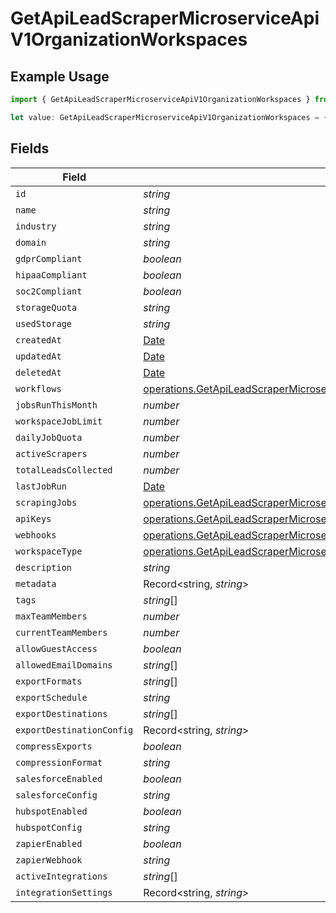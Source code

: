# GetApiLeadScraperMicroserviceApiV1OrganizationWorkspaces

## Example Usage

```typescript
import { GetApiLeadScraperMicroserviceApiV1OrganizationWorkspaces } from "oppulence-backend-sdk/models/operations";

let value: GetApiLeadScraperMicroserviceApiV1OrganizationWorkspaces = {};
```

## Fields

| Field                                                                                                                                                                            | Type                                                                                                                                                                             | Required                                                                                                                                                                         | Description                                                                                                                                                                      |
| -------------------------------------------------------------------------------------------------------------------------------------------------------------------------------- | -------------------------------------------------------------------------------------------------------------------------------------------------------------------------------- | -------------------------------------------------------------------------------------------------------------------------------------------------------------------------------- | -------------------------------------------------------------------------------------------------------------------------------------------------------------------------------- |
| `id`                                                                                                                                                                             | *string*                                                                                                                                                                         | :heavy_minus_sign:                                                                                                                                                               | N/A                                                                                                                                                                              |
| `name`                                                                                                                                                                           | *string*                                                                                                                                                                         | :heavy_minus_sign:                                                                                                                                                               | N/A                                                                                                                                                                              |
| `industry`                                                                                                                                                                       | *string*                                                                                                                                                                         | :heavy_minus_sign:                                                                                                                                                               | N/A                                                                                                                                                                              |
| `domain`                                                                                                                                                                         | *string*                                                                                                                                                                         | :heavy_minus_sign:                                                                                                                                                               | N/A                                                                                                                                                                              |
| `gdprCompliant`                                                                                                                                                                  | *boolean*                                                                                                                                                                        | :heavy_minus_sign:                                                                                                                                                               | N/A                                                                                                                                                                              |
| `hipaaCompliant`                                                                                                                                                                 | *boolean*                                                                                                                                                                        | :heavy_minus_sign:                                                                                                                                                               | N/A                                                                                                                                                                              |
| `soc2Compliant`                                                                                                                                                                  | *boolean*                                                                                                                                                                        | :heavy_minus_sign:                                                                                                                                                               | N/A                                                                                                                                                                              |
| `storageQuota`                                                                                                                                                                   | *string*                                                                                                                                                                         | :heavy_minus_sign:                                                                                                                                                               | N/A                                                                                                                                                                              |
| `usedStorage`                                                                                                                                                                    | *string*                                                                                                                                                                         | :heavy_minus_sign:                                                                                                                                                               | N/A                                                                                                                                                                              |
| `createdAt`                                                                                                                                                                      | [Date](https://developer.mozilla.org/en-US/docs/Web/JavaScript/Reference/Global_Objects/Date)                                                                                    | :heavy_minus_sign:                                                                                                                                                               | N/A                                                                                                                                                                              |
| `updatedAt`                                                                                                                                                                      | [Date](https://developer.mozilla.org/en-US/docs/Web/JavaScript/Reference/Global_Objects/Date)                                                                                    | :heavy_minus_sign:                                                                                                                                                               | N/A                                                                                                                                                                              |
| `deletedAt`                                                                                                                                                                      | [Date](https://developer.mozilla.org/en-US/docs/Web/JavaScript/Reference/Global_Objects/Date)                                                                                    | :heavy_minus_sign:                                                                                                                                                               | N/A                                                                                                                                                                              |
| `workflows`                                                                                                                                                                      | [operations.GetApiLeadScraperMicroserviceApiV1OrganizationWorkflows](../../models/operations/getapileadscrapermicroserviceapiv1organizationworkflows.md)[]                       | :heavy_minus_sign:                                                                                                                                                               | N/A                                                                                                                                                                              |
| `jobsRunThisMonth`                                                                                                                                                               | *number*                                                                                                                                                                         | :heavy_minus_sign:                                                                                                                                                               | N/A                                                                                                                                                                              |
| `workspaceJobLimit`                                                                                                                                                              | *number*                                                                                                                                                                         | :heavy_minus_sign:                                                                                                                                                               | N/A                                                                                                                                                                              |
| `dailyJobQuota`                                                                                                                                                                  | *number*                                                                                                                                                                         | :heavy_minus_sign:                                                                                                                                                               | N/A                                                                                                                                                                              |
| `activeScrapers`                                                                                                                                                                 | *number*                                                                                                                                                                         | :heavy_minus_sign:                                                                                                                                                               | N/A                                                                                                                                                                              |
| `totalLeadsCollected`                                                                                                                                                            | *number*                                                                                                                                                                         | :heavy_minus_sign:                                                                                                                                                               | N/A                                                                                                                                                                              |
| `lastJobRun`                                                                                                                                                                     | [Date](https://developer.mozilla.org/en-US/docs/Web/JavaScript/Reference/Global_Objects/Date)                                                                                    | :heavy_minus_sign:                                                                                                                                                               | N/A                                                                                                                                                                              |
| `scrapingJobs`                                                                                                                                                                   | [operations.GetApiLeadScraperMicroserviceApiV1OrganizationScrapingJobs](../../models/operations/getapileadscrapermicroserviceapiv1organizationscrapingjobs.md)[]                 | :heavy_minus_sign:                                                                                                                                                               | N/A                                                                                                                                                                              |
| `apiKeys`                                                                                                                                                                        | [operations.GetApiLeadScraperMicroserviceApiV1OrganizationOrganizationsApiKeys](../../models/operations/getapileadscrapermicroserviceapiv1organizationorganizationsapikeys.md)[] | :heavy_minus_sign:                                                                                                                                                               | N/A                                                                                                                                                                              |
| `webhooks`                                                                                                                                                                       | [operations.GetApiLeadScraperMicroserviceApiV1OrganizationWebhooks](../../models/operations/getapileadscrapermicroserviceapiv1organizationwebhooks.md)[]                         | :heavy_minus_sign:                                                                                                                                                               | N/A                                                                                                                                                                              |
| `workspaceType`                                                                                                                                                                  | [operations.GetApiLeadScraperMicroserviceApiV1OrganizationWorkspaceType](../../models/operations/getapileadscrapermicroserviceapiv1organizationworkspacetype.md)                 | :heavy_minus_sign:                                                                                                                                                               | N/A                                                                                                                                                                              |
| `description`                                                                                                                                                                    | *string*                                                                                                                                                                         | :heavy_minus_sign:                                                                                                                                                               | N/A                                                                                                                                                                              |
| `metadata`                                                                                                                                                                       | Record<string, *string*>                                                                                                                                                         | :heavy_minus_sign:                                                                                                                                                               | N/A                                                                                                                                                                              |
| `tags`                                                                                                                                                                           | *string*[]                                                                                                                                                                       | :heavy_minus_sign:                                                                                                                                                               | N/A                                                                                                                                                                              |
| `maxTeamMembers`                                                                                                                                                                 | *number*                                                                                                                                                                         | :heavy_minus_sign:                                                                                                                                                               | N/A                                                                                                                                                                              |
| `currentTeamMembers`                                                                                                                                                             | *number*                                                                                                                                                                         | :heavy_minus_sign:                                                                                                                                                               | N/A                                                                                                                                                                              |
| `allowGuestAccess`                                                                                                                                                               | *boolean*                                                                                                                                                                        | :heavy_minus_sign:                                                                                                                                                               | N/A                                                                                                                                                                              |
| `allowedEmailDomains`                                                                                                                                                            | *string*[]                                                                                                                                                                       | :heavy_minus_sign:                                                                                                                                                               | N/A                                                                                                                                                                              |
| `exportFormats`                                                                                                                                                                  | *string*[]                                                                                                                                                                       | :heavy_minus_sign:                                                                                                                                                               | N/A                                                                                                                                                                              |
| `exportSchedule`                                                                                                                                                                 | *string*                                                                                                                                                                         | :heavy_minus_sign:                                                                                                                                                               | N/A                                                                                                                                                                              |
| `exportDestinations`                                                                                                                                                             | *string*[]                                                                                                                                                                       | :heavy_minus_sign:                                                                                                                                                               | N/A                                                                                                                                                                              |
| `exportDestinationConfig`                                                                                                                                                        | Record<string, *string*>                                                                                                                                                         | :heavy_minus_sign:                                                                                                                                                               | N/A                                                                                                                                                                              |
| `compressExports`                                                                                                                                                                | *boolean*                                                                                                                                                                        | :heavy_minus_sign:                                                                                                                                                               | N/A                                                                                                                                                                              |
| `compressionFormat`                                                                                                                                                              | *string*                                                                                                                                                                         | :heavy_minus_sign:                                                                                                                                                               | N/A                                                                                                                                                                              |
| `salesforceEnabled`                                                                                                                                                              | *boolean*                                                                                                                                                                        | :heavy_minus_sign:                                                                                                                                                               | N/A                                                                                                                                                                              |
| `salesforceConfig`                                                                                                                                                               | *string*                                                                                                                                                                         | :heavy_minus_sign:                                                                                                                                                               | N/A                                                                                                                                                                              |
| `hubspotEnabled`                                                                                                                                                                 | *boolean*                                                                                                                                                                        | :heavy_minus_sign:                                                                                                                                                               | N/A                                                                                                                                                                              |
| `hubspotConfig`                                                                                                                                                                  | *string*                                                                                                                                                                         | :heavy_minus_sign:                                                                                                                                                               | N/A                                                                                                                                                                              |
| `zapierEnabled`                                                                                                                                                                  | *boolean*                                                                                                                                                                        | :heavy_minus_sign:                                                                                                                                                               | N/A                                                                                                                                                                              |
| `zapierWebhook`                                                                                                                                                                  | *string*                                                                                                                                                                         | :heavy_minus_sign:                                                                                                                                                               | N/A                                                                                                                                                                              |
| `activeIntegrations`                                                                                                                                                             | *string*[]                                                                                                                                                                       | :heavy_minus_sign:                                                                                                                                                               | N/A                                                                                                                                                                              |
| `integrationSettings`                                                                                                                                                            | Record<string, *string*>                                                                                                                                                         | :heavy_minus_sign:                                                                                                                                                               | N/A                                                                                                                                                                              |